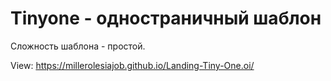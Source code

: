 # Tinyone - одностраничный шаблон

Сложность шаблона - простой.

View: 
https://millerolesiajob.github.io/Landing-Tiny-One.oi/

